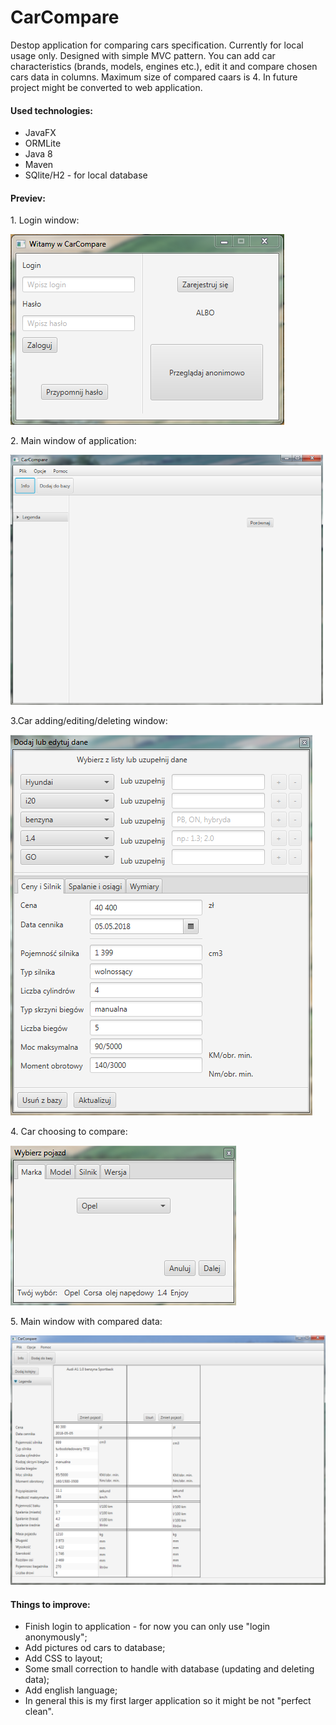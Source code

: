 <h1>CarCompare</h1>
<p>Destop application for comparing cars specification. Currently for local usage only. Designed with simple MVC pattern. You can add car characteristics (brands, models, engines etc.), edit it and compare chosen cars data in columns. Maximum size of compared caars is 4. In future project might be converted to web application.</p>
<p></p>
<h4>Used technologies:</h4>
<ul>
<li>JavaFX</li>
<li>ORMLite</li>
<li>Java 8</li>
<li>Maven</li>
<li>SQlite/H2 - for local database</li>
</ul>
<h4>Previev:</h4>
<p>1. Login window:</p>
<p><img src="https://github.com/TommyMad/CarComp/blob/master/pictures/login.PNG" alt="login" /></p>
<p>2. Main window of application:</p>
<p><img src="https://github.com/TommyMad/CarComp/blob/master/pictures/mainwindow.PNG" alt="mainwindow" width="500" height="400" caption="false" /></p>
<p>3.Car adding/editing/deleting window:</p>
<p><img src="https://github.com/TommyMad/CarComp/blob/master/pictures/add.PNG" alt="add" /></p>
<p>4. Car choosing to compare:</p>
<p><img src="https://github.com/TommyMad/CarComp/blob/master/pictures/choose.PNG" alt="choose" /></p>
<p>5. Main window with compared data:</p>
<p><img src="https://github.com/TommyMad/CarComp/blob/master/pictures/compare.PNG" alt="comapre" /></p>
<h4>Things to improve:</h4>
<ul>
<li>Finish login to application - for now you can only use "login anonymously";</li>
<li>Add pictures od cars to database;</li>
<li>Add CSS to layout;</li>
<li>Some small correction to handle with database (updating and deleting data);</li>
<li>Add english language;</li>
<li>In general this is my first larger application so it might be not "perfect clean".</li>
</ul>
<p></p>
<p></p>
